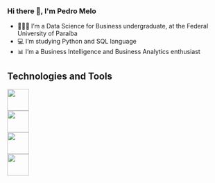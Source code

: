 ### Hi there 👋, I'm Pedro Melo

- 👨🏽‍🎓 I’m a Data Science for Business undergraduate, at the Federal University of Paraíba
- 💻 I’m studying Python and SQL language
- 📊 I’m a Business Intelligence and Business Analytics enthusiast 

## Technologies and Tools

<img src="https://cdn.jsdelivr.net/gh/devicons/devicon/icons/github/github-original.svg" width = "50" height = "50"/> <br>
<img src="https://cdn.jsdelivr.net/gh/devicons/devicon/icons/git/git-original.svg" width = "50" height = "50"/> <br>
<img src="https://cdn.jsdelivr.net/gh/devicons/devicon/icons/apple/apple-original.svg" width = "50" height = "50"/> <br>
<img src="https://cdn.jsdelivr.net/gh/devicons/devicon/icons/python/python-original.svg" width = "50" height = "50"/> <br>

